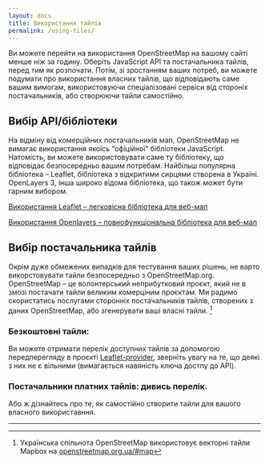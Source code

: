 ```yaml
---
layout: docs
title: Використання тайлів
permalink: /using-tiles/
---
```


Ви можете перейти на використання OpenStreetMap на вашому сайті менше ніж за годину. Оберіть JavaScript API та постачальника тайлів, перед тим як розпочати. Потім, зі зростанням ваших потреб, ви можете подумати про використання власних тайлів, що відповідають саме вашим вимогам, використовуючи спеціалізовані сервіси від стороніх постачальників, або створюючи тайли самостійно.

## Вибір API/бібліотеки

На відміну від комерційних постачальників мап, OpenStreetMap не вимагає використання якоїсь “офіційної” бібліотеки JavaScript. Натомість, ви можете використовувати саме ту бібліотеку, що відповідає безпосередньо вашим потребам. Найбільш популярна бібліотека – Leaflet, бібліотека з відкритими сирцями створена в Україні. OpenLayers 3, інша широко відома бібліотека, що також может бути гарним вибором.

[Використання Leaflet – легковісна бібліотека для веб-мап](/using-tiles/getting-started-with-leaflet/)

[Використання Openlayers – повнофункціональна бібліотека для веб-мап](/using-tiles/getting-started-with-openlayers/)

## Вибір постачальника тайлів

Окрім дуже обмежених випадків для тестування ваших рішень, не варто викорстовувати тайли безпосередньо з OpenStreetMap.org. OpenStreetMap – це волонтерський неприбутковий проєкт, який не в змозі постачати тайли великим комерціним проєктам. Ми радимо скористатись послугами сторонніх постачальників тайлів, створених з даних OpenStreetMap, або згенерувати ваші власні тайли. [^1]

### Безкоштовні тайли:

Ви можете отримати перелік доступних тайлів за допомогою передперегляду в проєкті [Leaflet-provider](http://leaflet-extras.github.io/leaflet-providers/preview/), зверніть увагу на те, що деякі з них не є вільними (вимагається навяність ключа достпу до API).

### Постачальники платних тайлів: дивись перелік.

Або ж дізнайтесь про те, як самостійно створити тайли для вашого власного використавння.

---

[^1]: Українська спільнота OpenStreetMap використовує векторні тайли Mapbox на [openstreetmap.org.ua/#map][437f1ff0]

  [437f1ff0]: https://openstreetmap.org.ua/#map "Мапа на сайті openstreetmap.org.ua"
